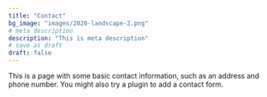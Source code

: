 ```yaml
---
title: "Contact"
bg_image: "images/2020-landscape-2.png"
# meta description
description: "This is meta description"
# save as draft
draft: false
---
```


This is a page with some basic contact information, such as an address and phone number. You might also try a plugin to add a contact form.